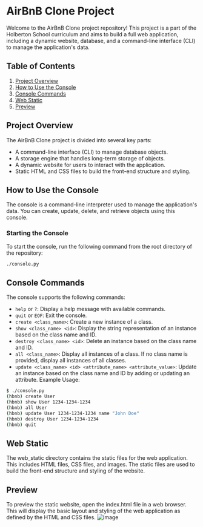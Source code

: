 # AirBnB Clone Project

Welcome to the AirBnB Clone project repository! This project is a part of the Holberton School curriculum and aims to build a full web application, including a dynamic website, database, and a command-line interface (CLI) to manage the application's data.

## Table of Contents
1. [Project Overview](#project-overview)
2. [How to Use the Console](#how-to-use-the-console)
3. [Console Commands](#console-commands)
4. [Web Static](#web-static)
5. [Preview](#preview)

## Project Overview

The AirBnB Clone project is divided into several key parts:
- A command-line interface (CLI) to manage database objects.
- A storage engine that handles long-term storage of objects.
- A dynamic website for users to interact with the application.
- Static HTML and CSS files to build the front-end structure and styling.


## How to Use the Console

The console is a command-line interpreter used to manage the application's data. You can create, update, delete, and retrieve objects using this console.

### Starting the Console

To start the console, run the following command from the root directory of the repository:

```bash
./console.py
```

## Console Commands
The console supports the following commands:

- `help` or `?`: Display a help message with available commands.
- `quit` or `EOF`: Exit the console.
- `create <class_name>`: Create a new instance of a class.
- `show <class_name> <id>`: Display the string representation of an instance based on the class name and ID.
- `destroy <class_name> <id>`: Delete an instance based on the class name and ID.
- `all <class_name>`: Display all instances of a class. If no class name is provided, display all instances of all classes.
- `update <class_name> <id> <attribute_name> <attribute_value>`: Update an instance based on the class name and ID by adding or updating an attribute.
Example Usage:
```bash
$ ./console.py
(hbnb) create User
(hbnb) show User 1234-1234-1234
(hbnb) all User
(hbnb) update User 1234-1234-1234 name "John Doe"
(hbnb) destroy User 1234-1234-1234
(hbnb) quit
```

## Web Static
The web_static directory contains the static files for the web application. This includes HTML files, CSS files, and images. The static files are used to build the front-end structure and styling of the website.

## Preview
To preview the static website, open the index.html file in a web browser. This will display the basic layout and styling of the web application as defined by the HTML and CSS files.
![image](https://github.com/mahfeshar/AirBnB_clone/assets/104142801/9ea32705-47a5-418d-8d4b-3d9b04bd4761)


